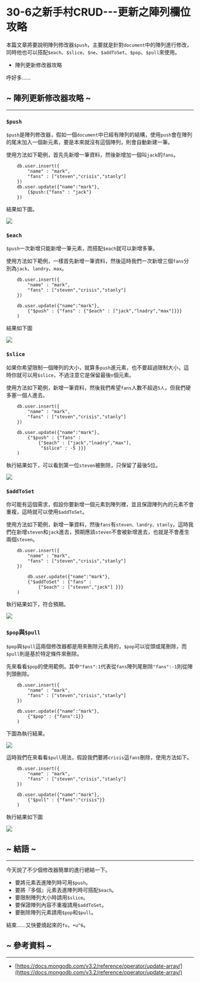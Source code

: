 # 30-6之新手村CRUD---更新之陣列欄位攻略

本篇文章將要說明陣列修改器`$push`，主要就是針對`document`中的陣列進行修改，同時他也可以搭配`$each`、`$slice`、`$ne`、`$addToSet`、`$pop`、`$pull`來使用。

* 陣列更新修改器攻略

呼好多……

## ~ 陣列更新修改器攻略 ~
---
### `$push`

`$push`是陣列修改器，假如一個`document`中已經有陣列的結構，使用`push`會在陣列的尾末加入一個新元素，要是本來就沒有這個陣列，則會自動新建一筆。

使用方法如下範例，首先先新增一筆資料，然後新增加一個叫`jack`的`fans`。

```
	db.user.insert({
		"name" : "mark",
		"fans" : ["steven","crisis","stanly"]
	})
	db.user.update({"name":"mark"},
		{$push:{"fans" : "jack"}
	})
```

結果如下圖。

![](http://yixiang8780.com/outImg/20161204-1.png)

### `$each`

`$push`一次新增只能新增一筆元素，而搭配`$each`就可以新增多筆。

使用方法如下範例，一樣首先新增一筆資料，然後這時我們一次新增三個`fans`分別為`jack`、`landry`、`max`。

```
	db.user.insert({
		"name" : "mark",
		"fans" : ["steven","crisis","stanly"]
	})

	db.user.update({"name":"mark"},
		{"$push" : {"fans" : {"$each" : ["jack","lnadry","max"]}}}
	)
```

結果如下圖

![](http://yixiang8780.com/outImg/20161204-2.png)

### `$slice`

如果你希望限制一個陣列的大小，就算多`push`進元素，也不要超過限制大小，這時你就可以用`$slice`，不過注意它是保留最後`n`個元素。

使用方法如下範例，新增一筆資料，然後我們希望`fans`人數不超過`5人`，但我們硬多塞一個人進去。

```
	db.user.insert({
		"name" : "mark",
		"fans" : ["steven","crisis","stanly"]
	})

	db.user.update({"name":"mark"},
		{"$push" : {"fans" : 
			{"$each" : ["jack","lnadry","max"],
			 "$slice" : -5 }}}
	)
```

執行結果如下，可以看到第一位`steven`被刪除，只保留了最後5位。

![](http://yixiang8780.com/outImg/20161204-3.png)

### `$addToSet`

你可能有這個需求，假設你要新增一個元素到陣列裡，並且保證陣列內的元素不會重複，這時就可以使用`$addToSet`。

使用方法如下範例，新增一筆資料，然後`fans`有`steven、landry、stanly`，這時我們在新增`steven`和`jack`進去，預期應該`steven`不會被新增進去，也就是不會產生兩個`steven`。

```
	db.user.insert({
		"name" : "mark",
		"fans" : ["steven","crisis","stanly"]
	})
	
		db.user.update({"name":"mark"},
		{"$addToSet" : {"fans" : 
			{"$each" : ["steven","jack"] }}}
	)
```

執行結果如下，符合預期。

![](http://yixiang8780.com/outImg/20161204-4.png)

### `$pop`與`$pull`

`$pop`與`$pull`這兩個修改器都是用來刪除元素用的，`$pop`可以從頭或尾刪除，而`$pull`則是基於特定條件來刪除。

先來看看`$pop`的使用範例。其中`"fans":1`代表從`fans`陣列尾刪除`"fans":-1`則從陣列頭刪除。

```
	db.user.insert({
		"name" : "mark",
		"fans" : ["steven","crisis","stanly"]
	})
	
	db.user.update({"name":"mark"},
		{"$pop" : {"fans":1}}
	)

```

下圖為執行結果。

![](http://yixiang8780.com/outImg/20161204-5.png)

這時我們在來看看`$pull`用法，假設我們要將`crisis`這`fans`刪除，使用方法如下。

```
	db.user.insert({
		"name" : "mark",
		"fans" : ["steven","crisis","stanly"]
	})
	
	db.user.update({"name":"mark"},
		{"$pull" : {"fans":"crisis"}}
	)
```

執行結果如下圖

![](http://yixiang8780.com/outImg/20161204-6.png)

## ~ 結語 ~
---
今天說了不少個修改器簡單的進行總結一下。

* 要將元素丟進陣列時可用`$push`。
* 要將『多個』元素丟進陣列時可搭配`$each`。
* 要限制陣列大小時請用`$slice`。
* 要保證陣列內容不重複請用`$addToSet`。
* 要刪除陣列元素請用`$pop`和`$pull`。

結束……又快要燒起來的`fu`，`+u^6`。
 
## ~ 參考資料 ~
---
* [https://docs.mongodb.com/v3.2/reference/operator/update-array/](https://docs.mongodb.com/v3.2/reference/operator/update-array/)